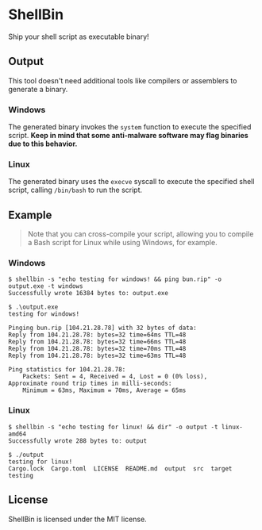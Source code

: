 # ShellBin

Ship your shell script as executable binary!

## Output

This tool doesn't need additional tools like compilers or assemblers to generate a binary.

### Windows

The generated binary invokes the `system` function to execute the specified script. **Keep in mind that some anti-malware software may flag binaries due to this behavior.**

### Linux

The generated binary uses the `execve` syscall to execute the specified shell script, calling `/bin/bash` to run the script.

## Example

> Note that you can cross-compile your script, allowing you to compile a Bash script for Linux while using Windows, for example.

### Windows

```
$ shellbin -s "echo testing for windows! && ping bun.rip" -o output.exe -t windows
Successfully wrote 16384 bytes to: output.exe

$ .\output.exe
testing for windows!

Pinging bun.rip [104.21.28.78] with 32 bytes of data:
Reply from 104.21.28.78: bytes=32 time=64ms TTL=48
Reply from 104.21.28.78: bytes=32 time=66ms TTL=48
Reply from 104.21.28.78: bytes=32 time=70ms TTL=48
Reply from 104.21.28.78: bytes=32 time=63ms TTL=48

Ping statistics for 104.21.28.78:
    Packets: Sent = 4, Received = 4, Lost = 0 (0% loss),
Approximate round trip times in milli-seconds:
    Minimum = 63ms, Maximum = 70ms, Average = 65ms
```

### Linux

```
$ shellbin -s "echo testing for linux! && dir" -o output -t linux-amd64
Successfully wrote 288 bytes to: output

$ ./output
testing for linux!
Cargo.lock  Cargo.toml  LICENSE  README.md  output  src  target  testing
```

## License

ShellBin is licensed under the MIT license.
